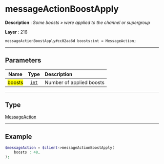 # messageActionBoostApply

**Description** : *Some boosts &raquo; were applied to the channel or supergroup*

**Layer** : 216

```tl
messageActionBoostApply#cc02aa6d boosts:int = MessageAction;
```

---

## Parameters

| Name | Type | Description |
| :---: | :---: | :--- |
| <mark>boosts</mark> | [`int`](type/int) | Number of applied boosts |

---

## Type

[MessageAction](type/MessageAction)

---

## Example

```php
$messageAction = $client->messageActionBoostApply(
	boosts : 48,
);
```